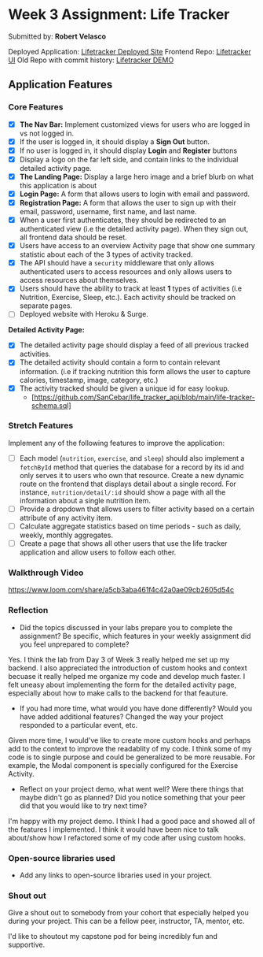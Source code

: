 # Week 3 Assignment: Life Tracker

Submitted by: **Robert Velasco**

Deployed Application: [Lifetracker Deployed Site](ADD_LINK_HERE)
Frontend Repo: [Lifetracker UI](https://github.com/SanCebar/life_tracker_ui)
Old Repo with commit history: [Lifetracker DEMO](https://github.com/SanCebar/Life_Tracker_DEMO)

## Application Features

### Core Features

- [x] **The Nav Bar:** Implement customized views for users who are logged in vs not logged in.
- [x] If the user is logged in, it should display a **Sign Out** button. 
- [x] If no user is logged in, it should display **Login** and **Register** buttons
- [x] Display a logo on the far left side, and contain links to the individual detailed activity page. 
- [x] **The Landing Page:** Display a large hero image and a brief blurb on what this application is about
- [x] **Login Page:** A form that allows users to login with email and password.
- [x] **Registration Page:** A form that allows the user to sign up with their email, password, username, first name, and last name.
- [x] When a user first authenticates, they should be redirected to an authenticated view (i.e the detailed activity page). When they sign out, all frontend data should be reset.
- [x] Users have access to an overview Activity page that show one summary statistic about each of the 3 types of activity tracked.
- [x] The API should have a `security` middleware that only allows authenticated users to access resources and only allows users to access resources about themselves. 
- [x] Users should have the ability to track at least **1** types of activities (i.e Nutrition, Exercise, Sleep, etc.). Each activity should be tracked on separate pages.
- [ ] Deployed website with Heroku & Surge. 

**Detailed Activity Page:**
- [x] The detailed activity page should display a feed of all previous tracked activities.
- [x] The detailed activity should contain a form to contain relevant information. (i.e if tracking nutrition this form allows the user to capture calories, timestamp, image, category, etc.) 
- [x] The activity tracked should be given a unique id for easy lookup.
  * [https://github.com/SanCebar/life_tracker_api/blob/main/life-tracker-schema.sql] 

### Stretch Features

Implement any of the following features to improve the application:
- [ ] Each model (`nutrition`, `exercise`, and `sleep`) should also implement a `fetchById` method that queries the database for a record by its id and only serves it to users who own that resource. Create a new dynamic route on the frontend that displays detail about a single record. For instance, `nutrition/detail/:id` should show a page with all the information about a single nutrition item.
- [ ] Provide a dropdown that allows users to filter activity based on a certain attribute of any activity item.
- [ ] Calculate aggregate statistics based on time periods - such as daily, weekly, monthly aggregates.
- [ ] Create a page that shows all other users that use the life tracker application and allow users to follow each other.

### Walkthrough Video

https://www.loom.com/share/a5cb3aba461f4c42a0ae09cb2605d54c

### Reflection

* Did the topics discussed in your labs prepare you to complete the assignment? Be specific, which features in your weekly assignment did you feel unprepared to complete?

Yes. I  think the lab from Day 3 of Week 3 really helped me set up my backend. I also appreciated the introduction of custom hooks and context becuase it really helped me organize my code and develop much faster. I felt uneasy about implementing the form for the detailed activity page, especially about how to make calls to the backend for that feauture. 

* If you had more time, what would you have done differently? Would you have added additional features? Changed the way your project responded to a particular event, etc.
  
Given more time, I would've like to create more custom hooks and perhaps add to the context to improve the readablity of my code. I think some of my code is to single purpose and could be generalized to be more reusable. For example, the Modal component is specially configured for the Exercise Activity.

* Reflect on your project demo, what went well? Were there things that maybe didn't go as planned? Did you notice something that your peer did that you would like to try next time?

I'm happy with my project demo. I think I had a good pace and showed all of the features I implemented. I think it would have been nice to talk about/show how I refactored some of my code after using custom hooks.

### Open-source libraries used

- Add any links to open-source libraries used in your project.

### Shout out

Give a shout out to somebody from your cohort that especially helped you during your project. This can be a fellow peer, instructor, TA, mentor, etc.

I'd like to shoutout my capstone pod for being incredibly fun and supportive.
